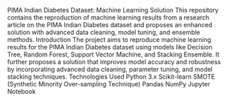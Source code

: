 PIMA Indian Diabetes Dataset: Machine Learning Solution
This repository contains the reproduction of machine learning results from a research article on the PIMA Indian Diabetes dataset and proposes an enhanced solution with advanced data cleaning, model tuning, and ensemble methods.
Introduction
The project aims to reproduce machine learning results for the PIMA Indian Diabetes dataset using models like Decision Tree, Random Forest, Support Vector Machine, and Stacking Ensemble. It further proposes a solution that improves model accuracy and robustness by incorporating advanced data cleaning, parameter tuning, and model stacking techniques.
Technologies Used
Python 3.x
Scikit-learn
SMOTE (Synthetic Minority Over-sampling Technique)
Pandas
NumPy
Jupyter Notebook

